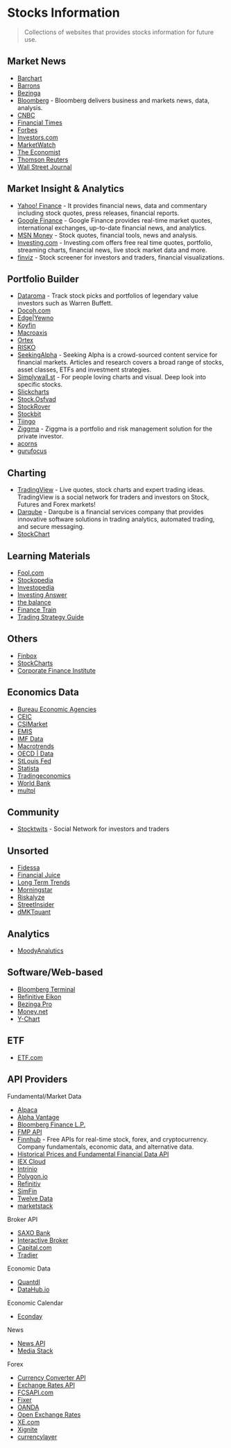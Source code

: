 # Stocks Information

 > Collections of websites that provides stocks information for future use.

## Market News

* [Barchart](https://www.barchart.com/)
* [Barrons](https://www.barrons.com/)
* [Bezinga](https://www.benzinga.com/markets)
* [Bloomberg](https://www.bloomberg.com/markets/stocks) - Bloomberg delivers business and markets news, data, analysis.
* [CNBC](https://www.cnbc.com/markets/)
* [Financial Times](https://www.ft.com/)
* [Forbes](https://www.forbes.com/)
* [Investors.com](https://newhome.investors.com/)
* [MarketWatch](https://www.marketwatch.com/investing/stocks)
* [The Economist](https://www.economist.com/)
* [Thomson Reuters](https://www.reuters.com/markets)
* [Wall Street Journal](https://www.wsj.com/news/markets)

## Market Insight & Analytics

* [Yahoo! Finance](https://finance.yahoo.com/) - It provides financial news, data and commentary including stock quotes, press releases, financial reports.
* [Google Finance](https://www.google.com/finance) - Google Finance provides real-time market quotes, international exchanges, up-to-date financial news, and analytics.
* [MSN Money](https://www.msn.com/en-my/money) - Stock quotes, financial tools, news and analysis.
* [Investing.com](https://www.investing.com/) - Investing.com offers free real time quotes, portfolio, streaming charts, financial news, live stock market data and more.
* [finviz](https://finviz.com/) - Stock screener for investors and traders, financial visualizations.

## Portfolio Builder

* [Dataroma](https://www.dataroma.com/m/home.php) - Track stock picks and portfolios of legendary value investors such as Warren Buffett.
* [Docoh.com](https://www.docoh.com/)
* [Edge|Yewno](https://edge.yewno.com/)
* [Koyfin](https://www.koyfin.com/data-coverage/stocks/)
* [Macroaxis](https://www.macroaxis.com/)
* [Ortex](https://www.ortex.com/)
* [RISKO](http://www.risk-o.com/)
* [SeekingAlpha](https://seekingalpha.com/screeners) - Seeking Alpha is a crowd-sourced content service for financial markets. Articles and research covers a broad range of stocks, asset classes, ETFs and investment strategies.
* [Simplywall.st](https://simplywall.st) - For people loving charts and visual. Deep look into specific stocks.
* [Slickcharts](https://www.slickcharts.com/)
* [Stock.Osfvad](http://stock.osfvad.com/)
* [StockRover](https://www.stockrover.com/)
* [Stockbit](https://my.stockbit.com/)
* [Tiingo](https://www.tiingo.com/)
* [Ziggma](https://ziggma.com/) - Ziggma is a portfolio and risk management solution for the private investor.
* [acorns](https://www.acorns.com/invest/)
* [gurufocus](https://www.gurufocus.com/screener)
  
## Charting

* [TradingView](https://www.tradingview.com/) - Live quotes, stock charts and expert trading ideas. TradingView is a social network for traders and investors on Stock, Futures and Forex markets!
* [Darqube](https://darqube.com/) - Darqube is a financial services company that provides innovative software solutions in trading analytics, automated trading, and secure messaging.
* [StockChart](https://stockcharts.com/)

## Learning Materials

* [Fool.com](https://www.fool.com/)
* [Stockopedia](https://www.stockopedia.com/)
* [Investopedia](https://www.investopedia.com/)
* [Investing Answer](https://investinganswers.com/)
* [the balance](https://www.thebalance.com/)
* [Finance Train](https://financetrain.com/)
* [Trading Strategy Guide](https://tradingstrategyguides.com/)

## Others

* [Finbox](https://finbox.com/)
* [StockCharts](https://stockcharts.com/)
* [Corporate Finance Institute](https://corporatefinanceinstitute.com/)

## Economics Data

* [Bureau Economic Agencies](https://www.bea.gov/)
* [CEIC](https://www.ceicdata.com/en)
* [CSIMarket](https://csimarket.com/)
* [EMIS](https://www.emis.com/)
* [IMF Data](imf.org/en/Data)
* [Macrotrends](https://www.macrotrends.net/)
* [OECD | Data](https://data.oecd.org/)
* [StLouis Fed](https://fred.stlouisfed.org/release?rid=239)
* [Statista](https://www.statista.com/)
* [Tradingeconomics](https://tradingeconomics.com/indicators)
* [World Bank](https://data.worldbank.org/)
* [multpl](https://www.multpl.com/cpi)

## Community

* [Stocktwits](https://stocktwits.com/) - Social Network for investors and traders

## Unsorted

* [Fidessa](https://iongroup.com/ion-markets/eq/fidessa/)
* [Financial Juice](https://www.financialjuice.com/home)
* [Long Term Trends](https://www.longtermtrends.net/)
* [Morningstar](https://www.morningstar.com/products)
* [Riskalyze](https://www.riskalyze.com/advisors)
* [StreetInsider](https://www.streetinsider.com/)
* [dMKTquant](https://github.com/dMLTquant/awesome_investing)

## Analytics

* [MoodyAnalutics](https://www.moodysanalytics.com/)

## Software/Web-based

* [Bloomberg Terminal](https://www.bloomberg.com/terminal)
* [Refinitive Eikon](https://eikon.thomsonreuters.com/index.html)
* [Bezinga Pro](https://pro.benzinga.com/login/?gspk=&gsxid=07Fic7yj36KN)
* [Money.net](https://www.money.net/)
* [Y-Chart](https://ycharts.com/)

## ETF

* [ETF.com](https://www.etf.com/)

## API Providers

Fundamental/Market Data

* [Alpaca](https://alpaca.markets/docs/)
* [Alpha Vantage](https://www.alphavantage.co/documentation/)
* [Bloomberg Finance L.P.](https://www.bloomberg.com/professional/)
* [FMP API](https://financialmodelingprep.com/developer/docs/)
* [Finnhub](https://finnhub.io/docs/api) - Free APIs for real-time stock, forex, and cryptocurrency. Company fundamentals, economic data, and alternative data.
* [Historical Prices and Fundamental Financial Data API](https://eodhistoricaldata.com/)
* [IEX Cloud](https://iexcloud.io/core-data-catalog/)
* [Intrinio](https://docs.intrinio.com/documentation/api_v2/getting_started)
* [Polygon.io](https://polygon.io/docs/getting-started)
* [Refinitiv](https://www.refinitiv.com/en)
* [SimFin](https://github.com/SimFin)
* [Twelve Data](https://twelvedata.com/docs#getting-started)
* [marketstack](https://marketstack.com/documentation)
  
Broker API

* [SAXO Bank](https://www.developer.saxo/openapi/learn)
* [Interactive Broker](https://www.interactivebrokers.com/en/index.php?f=14193)
* [Capital.com](https://capital.com/trading/platform/)
* [Tradier](https://tradier.com/products/market-data-api)

Economic Data

* [Quantdl](https://www.quandl.com/search)
* [DataHub.io](https://datahub.io/search)

Economic Calendar

* [Econday](https://global-premium.econoday.com/byweek.asp?cust=global-premium)

News

* [News API](https://newsapi.org/docs)
* [Media Stack](https://mediastack.com/documentation)

Forex

* [Currency Converter API](https://www.currencyconverterapi.com/)
* [Exchange Rates API](https://exchangeratesapi.io/)
* [FCSAPI.com](https://fcsapi.com/)
* [Fixer](https://fixer.io/)
* [OANDA](https://developer.oanda.com/rest-live-v20/introduction/)
* [Open Exchange Rates](https://openexchangerates.org/)
* [XE.com](https://www.xe.com/xecurrencydata/)
* [Xignite](https://www.xignite.com/)
* [currencylayer](https://currencylayer.com/)
  